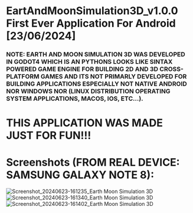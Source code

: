 # EartAndMoonSimulation3D_v1.0.0 First Ever Application For Android [23/06/2024]

### NOTE: EARTH AND MOON SIMULATION 3D WAS DEVELOPED IN GODOT4 WHICH IS AN PYTHONS LOOKS LIKE SINTAX POWERED GAME ENGINE FOR BUILDING 2D AND 3D CROSS-PLATFORM GAMES AND ITS NOT PRIMARLY DEVELOPED FOR BUILDING APPLICATIONS ESPECIALLY NOT NATIVE ANDROID NOR WINDOWS NOR (LINUX DISTRIBUTION OPERATING SYSTEM APPLICATIONS, MACOS, IOS, ETC...). 

# THIS APPLICATION WAS MADE JUST FOR FUN!!!

# Screenshots (FROM REAL DEVICE: SAMSUNG GALAXY NOTE 8):
![Screenshot_20240623-161235_Earth   Moon Simulation 3D](https://github.com/dusanrsc/EartAndMoonSimulation3D_v1.0.0/assets/149257819/5fb51db9-f89c-4c7c-8a6c-24a9b22d44e4)
![Screenshot_20240623-161340_Earth   Moon Simulation 3D](https://github.com/dusanrsc/EartAndMoonSimulation3D_v1.0.0/assets/149257819/449dab4a-1084-486a-86f5-1d269b60af78)
![Screenshot_20240623-161402_Earth   Moon Simulation 3D](https://github.com/dusanrsc/EartAndMoonSimulation3D_v1.0.0/assets/149257819/b654fb9d-307c-440f-8fad-df05bef89580)
